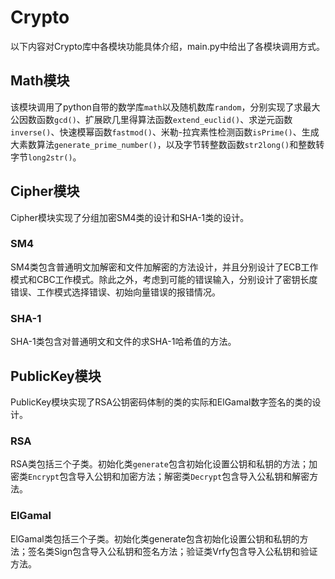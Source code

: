 # Crypto

以下内容对Crypto库中各模块功能具体介绍，main.py中给出了各模块调用方式。

## Math模块

该模块调用了python自带的数学库`math`以及随机数库`random`，分别实现了求最大公因数函数`gcd()`、扩展欧几里得算法函数`extend_euclid()`、求逆元函数`inverse()`、快速模幂函数`fastmod()`、米勒-拉宾素性检测函数`isPrime()`、生成大素数算法`generate_prime_number()`，以及字节转整数函数`str2long()`和整数转字节`long2str()`。
## Cipher模块

Cipher模块实现了分组加密SM4类的设计和SHA-1类的设计。

### SM4

SM4类包含普通明文加解密和文件加解密的方法设计，并且分别设计了ECB工作模式和CBC工作模式。除此之外，考虑到可能的错误输入，分别设计了密钥长度错误、工作模式选择错误、初始向量错误的报错情况。

### SHA-1

SHA-1类包含对普通明文和文件的求SHA-1哈希值的方法。

## PublicKey模块

PublicKey模块实现了RSA公钥密码体制的类的实际和ElGamal数字签名的类的设计。

### RSA

RSA类包括三个子类。初始化类`generate`包含初始化设置公钥和私钥的方法；加密类`Encrypt`包含导入公钥和加密方法；解密类`Decrypt`包含导入公私钥和解密方法。

### ElGamal

ElGamal类包括三个子类。初始化类generate包含初始化设置公钥和私钥的方法；签名类Sign包含导入公私钥和签名方法；验证类Vrfy包含导入公私钥和验证方法。
